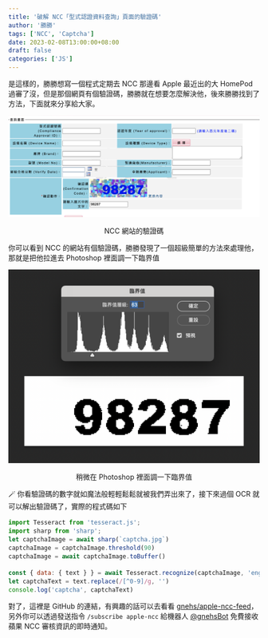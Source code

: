 ```yaml
---
title: '破解 NCC「型式認證資料查詢」頁面的驗證碼'
author: '勝勝'
tags: ['NCC', 'Captcha']
date: 2023-02-08T13:00:00+08:00
draft: false
categories: ['JS']
---
```

是這樣的，勝勝想寫一個程式定期去 NCC 那邊看 Apple 最近出的大 HomePod 過審了沒，但是那個網頁有個驗證碼，勝勝就在想要怎麼解決他，後來勝勝找到了方法，下面就來分享給大家。
<!--more-->
![](/img/SCR-20230208-h9k.png)
<div style="text-align: center;">NCC 網站的驗證碼</div>

你可以看到 NCC 的網站有個驗證碼，勝勝發現了一個超級簡單的方法來處理他，那就是把他拉進去 Photoshop 裡面調一下臨界值


![](/img/SCR-20230208-hc3.png)
<div style="text-align: center;">稍微在 Photoshop 裡面調一下臨界值</div>

🪄 你看驗證碼的數字就如魔法般輕輕鬆鬆就被我們弄出來了，接下來過個 OCR 就可以解出驗證碼了，實際的程式碼如下

```js
import Tesseract from 'tesseract.js';
import sharp from 'sharp';
let captchaImage = await sharp(`captcha.jpg`)
captchaImage = captchaImage.threshold(90)
captchaImage = await captchaImage.toBuffer()

const { data: { text } } = await Tesseract.recognize(captchaImage, 'eng')
let captchaText = text.replace(/[^0-9]/g, '')
console.log('captcha', captchaText)
```

對了，這裡是 GitHub 的連結，有興趣的話可以去看看 [gnehs/apple-ncc-feed](https://github.com/gnehs/apple-ncc-feed)，另外你可以透過發送指令 `/subscribe apple-ncc` 給機器人 [@gnehsBot](https://t.me/gnehsBot) 免費接收蘋果 NCC 審核資訊的即時通知。